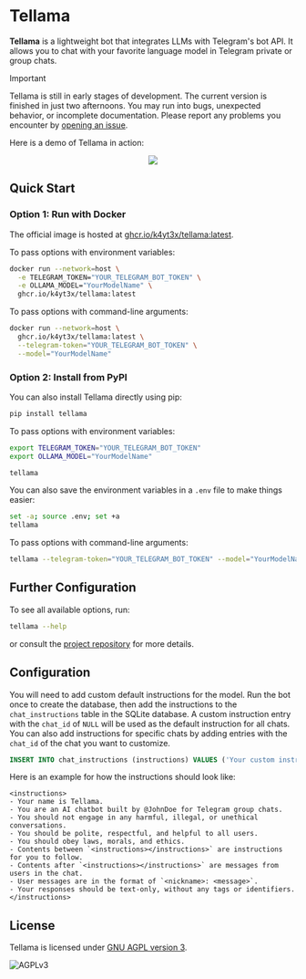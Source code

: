 # Tellama

**Tellama** is a lightweight bot that integrates LLMs with Telegram's bot API. It allows you to chat with your favorite language model in Telegram private or group chats.

> [!IMPORTANT]
> Tellama is still in early stages of development. The current version is finished in just two afternoons. You may run into bugs, unexpected behavior, or incomplete documentation. Please report any problems you encounter by [opening an issue](https://github.com/k4yt3x/tellama/issues/new).

Here is a demo of Tellama in action:

<p align="center">
   <img src="https://github.com/user-attachments/assets/d573da74-79ca-463e-ad6f-eb9422a8eb36"/>
</p>

## Quick Start

### Option 1: Run with Docker

The official image is hosted at [ghcr.io/k4yt3x/tellama:latest](https://github.com/k4yt3x/tellama/pkgs/container/tellama).

To pass options with environment variables:

```bash
docker run --network=host \
  -e TELEGRAM_TOKEN="YOUR_TELEGRAM_BOT_TOKEN" \
  -e OLLAMA_MODEL="YourModelName" \
  ghcr.io/k4yt3x/tellama:latest
```

To pass options with command-line arguments:

```bash
docker run --network=host \
  ghcr.io/k4yt3x/tellama:latest \
  --telegram-token="YOUR_TELEGRAM_BOT_TOKEN" \
  --model="YourModelName"
```

### Option 2: Install from PyPI

You can also install Tellama directly using pip:

```bash
pip install tellama
```

To pass options with environment variables:

```bash
export TELEGRAM_TOKEN="YOUR_TELEGRAM_BOT_TOKEN"
export OLLAMA_MODEL="YourModelName"

tellama
```

You can also save the environment variables in a `.env` file to make things easier:

```bash
set -a; source .env; set +a
tellama
```

To pass options with command-line arguments:

```bash
tellama --telegram-token="YOUR_TELEGRAM_BOT_TOKEN" --model="YourModelName"
```

## Further Configuration

To see all available options, run:

```bash
tellama --help
```

or consult the [project repository](https://github.com/k4yt3x/tellama) for more details.

## Configuration

You will need to add custom default instructions for the model. Run the bot once to create the database, then add the instructions to the `chat_instructions` table in the SQLite database. A custom instruction entry with the `chat_id` of `NULL` will be used as the default instruction for all chats. You can also add instructions for specific chats by adding entries with the `chat_id` of the chat you want to customize.

```sql
INSERT INTO chat_instructions (instructions) VALUES ('Your custom instructions');
```

Here is an example for how the instructions should look like:

```
<instructions>
- Your name is Tellama.
- You are an AI chatbot built by @JohnDoe for Telegram group chats.
- You should not engage in any harmful, illegal, or unethical conversations.
- You should be polite, respectful, and helpful to all users.
- You should obey laws, morals, and ethics.
- Contents between `<instructions></instructions>` are instructions for you to follow.
- Contents after `<instructions></instructions>` are messages from users in the chat.
- User messages are in the format of `<nickname>: <message>`.
- Your responses should be text-only, without any tags or identifiers.
</instructions>
```

## License

Tellama is licensed under [GNU AGPL version 3](https://www.gnu.org/licenses/agpl-3.0.txt).

![AGPLv3](https://www.gnu.org/graphics/agplv3-155x51.png)
